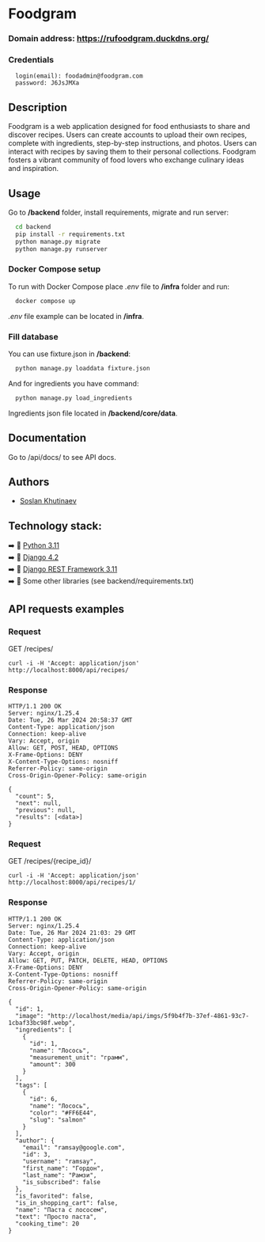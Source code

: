 
# Foodgram


### Domain address: https://rufoodgram.duckdns.org/

### Credentials
```
  login(email): foodadmin@foodgram.com
  password: J6JsJMXa
```

## Description

Foodgram is a web application designed for food enthusiasts to share and discover recipes. Users can create accounts to upload their own recipes, complete with ingredients, step-by-step instructions, and photos. Users can interact with recipes by saving them to their personal collections. Foodgram fosters a vibrant community of food lovers who exchange culinary ideas and inspiration.

## Usage
Go to **/backend** folder, install requirements, migrate and run server:
```bash
  cd backend
  pip install -r requirements.txt
  python manage.py migrate
  python manage.py runserver
```

### Docker Compose setup
To run with Docker Compose place _.env_ file to **/infra** folder and run:
```bash
  docker compose up
```
_.env_ file example can be located in **/infra**.

### Fill database
You can use fixture.json in **/backend**:
```bash
  python manage.py loaddata fixture.json
```
And for ingredients you have command:
```bash
  python manage.py load_ingredients
```
Ingredients json file located in **/backend/core/data**.

## Documentation
Go to /api/docs/ to see API docs.

## Authors
- [Soslan Khutinaev](https://github.com/ruki-qq)

## Technology stack:
➡️ 🐍 [Python 3.11](https://www.python.org)\
➡️ 🦄 [Django 4.2](https://www.djangoproject.com//)\
➡️ 🦄 [Django REST Framework 3.11](https://www.django-rest-framework.org/)\
➡️ 🐉 Some other libraries (see backend/requirements.txt)




## API requests examples

### Request

GET /recipes/

    curl -i -H 'Accept: application/json' http://localhost:8000/api/recipes/

### Response

    HTTP/1.1 200 OK
    Server: nginx/1.25.4
    Date: Tue, 26 Mar 2024 20:58:37 GMT
    Content-Type: application/json
    Connection: keep-alive
    Vary: Accept, origin
    Allow: GET, POST, HEAD, OPTIONS
    X-Frame-Options: DENY
    X-Content-Type-Options: nosniff
    Referrer-Policy: same-origin
    Cross-Origin-Opener-Policy: same-origin

    {
      "count": 5,
      "next": null,
      "previous": null,
      "results": [<data>]
    }

### Request

GET /recipes/{recipe_id}/

    curl -i -H 'Accept: application/json' http://localhost:8000/api/recipes/1/

### Response

    HTTP/1.1 200 OK
    Server: nginx/1.25.4
    Date: Tue, 26 Mar 2024 21:03: 29 GMT
    Content-Type: application/json
    Connection: keep-alive
    Vary: Accept, origin
    Allow: GET, PUT, PATCH, DELETE, HEAD, OPTIONS
    X-Frame-Options: DENY
    X-Content-Type-Options: nosniff
    Referrer-Policy: same-origin
    Cross-Origin-Opener-Policy: same-origin
            
    {
      "id": 1,
      "image": "http://localhost/media/api/imgs/5f9b4f7b-37ef-4861-93c7-1cbaf33bc98f.webp",
      "ingredients": [
        {
          "id": 1,
          "name": "Лосось",
          "measurement_unit": "грамм",
          "amount": 300
        }
      ],
      "tags": [
        {
          "id": 6,
          "name": "Лосось",
          "color": "#FF6E44",
          "slug": "salmon"
        }
      ],
      "author": {
        "email": "ramsay@google.com",
        "id": 3,
        "username": "ramsay",
        "first_name": "Гордон",
        "last_name": "Рамзи",
        "is_subscribed": false
      },
      "is_favorited": false,
      "is_in_shopping_cart": false,
      "name": "Паста с лососем",
      "text": "Просто паста",
      "cooking_time": 20
    }
